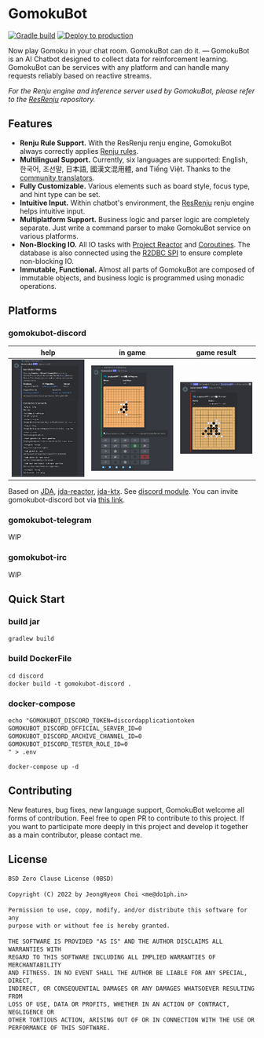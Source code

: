 # GomokuBot
[![Gradle build](https://github.com/junghyun397/GomokuBot/actions/workflows/build.yml/badge.svg)](https://github.com/junghyun397/GomokuBot/actions/workflows/build.yml)
[![Deploy to production](https://github.com/junghyun397/GomokuBot/actions/workflows/deploy.yml/badge.svg)](https://github.com/junghyun397/GomokuBot/actions/workflows/deploy.yml)

Now play Gomoku in your chat room. GomokuBot can do it. ― GomokuBot is an AI Chatbot designed to collect data for reinforcement learning. GomokuBot can be services with any platform and can handle many requests reliably based on reactive streams. 

*For the Renju engine and inference server used by GomokuBot, please refer to the [ResRenju](https://github.com/junghyun397/ResRenju) repository.*

## Features

* **Renju Rule Support.** With the ResRenju renju engine, GomokuBot always correctly applies [Renju rules](https://www.renju.net/rules/).
* **Multilingual Support.** Currently, six languages are supported: English, 한국어, 조선말, 日本語, 國漢文混用體, and Tiếng Việt. Thanks to the [community translators](https://github.com/junghyun397/GomokuBot/blob/master/documents/community-translations.md). 
* **Fully Customizable.** Various elements such as board style, focus type, and hint type can be set.
* **Intuitive Input.** Within chatbot's environment, the [ResRenju](https://github.com/junghyun397/ResRenju) renju engine helps intuitive input.
* **Multiplatform Support.** Business logic and parser logic are completely separate. Just write a command parser to make GomokuBot service on various platforms.
* **Non-Blocking IO.** All IO tasks with [Project Reactor](https://github.com/reactor/reactor-core) and [Coroutines](https://github.com/Kotlin/kotlinx.coroutines). The database is also connected using the [R2DBC SPI](https://github.com/r2dbc/r2dbc-spi) to ensure complete non-blocking IO.
* **Immutable, Functional.** Almost all parts of GomokuBot are composed of immutable objects, and business logic is programmed using monadic operations.

## Platforms

### gomokubot-discord

| help | in game | game result |
| ---  | ---     | ---         |
|![discord-help](https://github.com/junghyun397/GomokuBot/blob/master/images/discord-help.png?raw=true) | ![discord-in-game](https://github.com/junghyun397/GomokuBot/blob/master/images/discord-in-game.png?raw=true) | ![discord-finished-game](https://github.com/junghyun397/GomokuBot/blob/master/images/discord-finished-game.png?raw=true) |

Based on [JDA](https://github.com/DV8FromTheWorld/JDA), [jda-reactor](https://github.com/MinnDevelopment/jda-reactor), [jda-ktx](https://github.com/MinnDevelopment/jda-ktx). See [discord module](https://github.com/junghyun397/GomokuBot/tree/master/discord). You can invite gomokubot-discord bot via [this link](https://discord.com/api/oauth2/authorize?client_id=452520939792498689&permissions=137439266880&scope=bot%20applications.commands).

### gomokubot-telegram

WIP

### gomokubot-irc

WIP

## Quick Start

### build jar

```shell
gradlew build
```

### build DockerFile

```shell
cd discord
docker build -t gomokubot-discord .
```

### docker-compose

```shell
echo "GOMOKUBOT_DISCORD_TOKEN=discordapplicationtoken
GOMOKUBOT_DISCORD_OFFICIAL_SERVER_ID=0
GOMOKUBOT_DISCORD_ARCHIVE_CHANNEL_ID=0
GOMOKUBOT_DISCORD_TESTER_ROLE_ID=0
" > .env
```

```shell
docker-compose up -d
```

## Contributing
New features, bug fixes, new language support, GomokuBot welcome all forms of contribution. Feel free to open PR to contribute to this project. If you want to participate more deeply in this project and develop it together as a main contributor, please contact me.

## License
```text
BSD Zero Clause License (0BSD)

Copyright (C) 2022 by JeongHyeon Choi <me@do1ph.in>

Permission to use, copy, modify, and/or distribute this software for any
purpose with or without fee is hereby granted.

THE SOFTWARE IS PROVIDED "AS IS" AND THE AUTHOR DISCLAIMS ALL WARRANTIES WITH
REGARD TO THIS SOFTWARE INCLUDING ALL IMPLIED WARRANTIES OF MERCHANTABILITY
AND FITNESS. IN NO EVENT SHALL THE AUTHOR BE LIABLE FOR ANY SPECIAL, DIRECT,
INDIRECT, OR CONSEQUENTIAL DAMAGES OR ANY DAMAGES WHATSOEVER RESULTING FROM
LOSS OF USE, DATA OR PROFITS, WHETHER IN AN ACTION OF CONTRACT, NEGLIGENCE OR
OTHER TORTIOUS ACTION, ARISING OUT OF OR IN CONNECTION WITH THE USE OR
PERFORMANCE OF THIS SOFTWARE.
```
